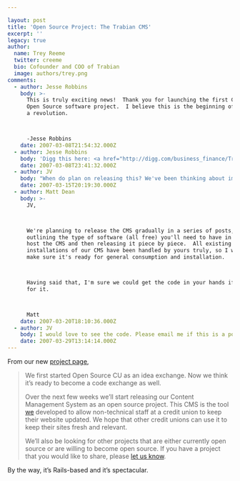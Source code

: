 ```yaml
---

layout: post
title: 'Open Source Project: The Trabian CMS'
excerpt: ''
legacy: true
author:
  name: Trey Reeme
  twitter: creeme
  bio: Cofounder and COO of Trabian
  image: authors/trey.png
comments:
  - author: Jesse Robbins
    body: >-
      This is truly exciting news!  Thank you for launching the first CU focused
      Open Source software project.  I believe this is the beginning of
      a revolution.



      -Jesse Robbins
    date: 2007-03-08T21:54:32.000Z
  - author: Jesse Robbins
    body: 'Digg this here: <a href="http://digg.com/business_finance/Trabian_is_releasing_their_Credit_Union_CMS_as_Open_Source_2">Digg Link</a>'
    date: 2007-03-08T23:41:32.000Z
  - author: JV
    body: "When do plan on releasing this? We've been thinking about implementing a CMS, so I'd love to check it out."
    date: 2007-03-15T20:19:30.000Z
  - author: Matt Dean
    body: >-
      JV,



      We're planning to release the CMS gradually in a series of posts, first
      outlining the type of software (all free) you'll need to have in place to
      host the CMS and then releasing it piece by piece.  All existing
      installations of our CMS have been handled by yours truly, so I want to
      make sure it's ready for general consumption and installation.



      Having said that, I'm sure we could get the code in your hands if you're up
      for it.



      Matt
    date: 2007-03-20T18:10:36.000Z
  - author: JV
    body: I would love to see the code. Please email me if this is a possibility. Thanks.
    date: 2007-03-29T13:14:14.000Z
---
```


<p>From our new <a href="http://www.opensourcecu.com/projects">project page</a>,</p>
<blockquote><p>We first started Open Source CU as an idea exchange. Now we think it&#8217;s ready to become a code exchange as well.</p><p>Over the next few weeks we&#8217;ll start releasing our Content Management System as an open source project. This <span class="caps">CMS</span> is the tool <a href="http://www.trabian.com">we</a> developed to allow non-technical staff at a credit union to keep their website updated. We hope that other credit unions can use it to keep their sites fresh and relevant.</p><p>We&#8217;ll also be looking for other projects that are either currently open source or are willing to become open source. If you have a project that you would like to share, please <a href="http://www.opensourcecu.com/contact">let us know</a>.</p></blockquote>
<p>By the way, it&#8217;s Rails-based and it&#8217;s spectacular.</p>